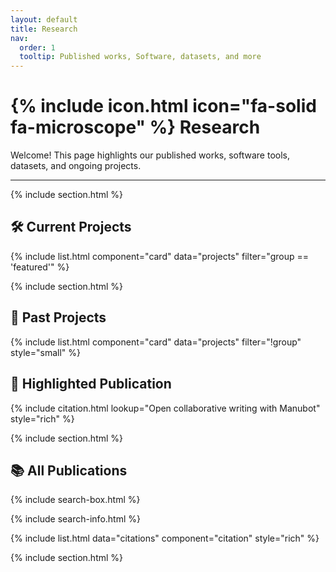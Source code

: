 ```yaml
---
layout: default
title: Research
nav:
  order: 1
  tooltip: Published works, Software, datasets, and more
---
```


# {% include icon.html icon="fa-solid fa-microscope" %} Research

Welcome! This page highlights our published works, software tools, datasets, and ongoing projects.

---

{% include section.html %}

## 🛠 Current Projects

{% include list.html component="card" data="projects" filter="group == 'featured'" %}

{% include section.html %}

## 📁 Past Projects

{% include list.html component="card" data="projects" filter="!group" style="small" %}

## 🔬 Highlighted Publication

{% include citation.html lookup="Open collaborative writing with Manubot" style="rich" %}

{% include section.html %}

## 📚 All Publications

{% include search-box.html %}

{% include search-info.html %}

{% include list.html data="citations" component="citation" style="rich" %}

{% include section.html %}



